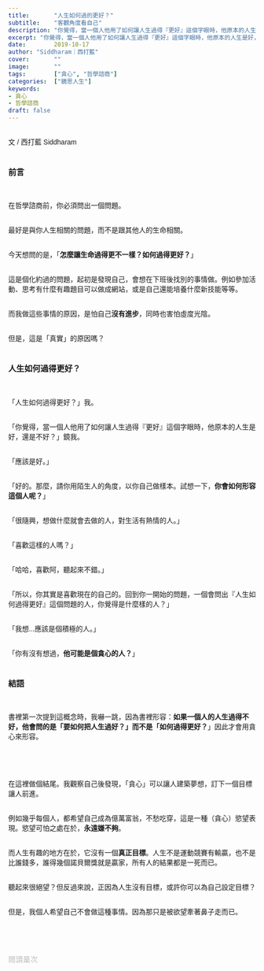 ```yaml
---
title:       "人生如何過的更好？"
subtitle:    "客觀角度看自己"
description: "你覺得，當一個人他用了如何讓人生過得『更好』這個字眼時，他原本的人生是好，還是不好？"
excerpt: "你覺得，當一個人他用了如何讓人生過得『更好』這個字眼時，他原本的人生是好，還是不好？"
date:        2019-10-17
author: "Siddharam｜西打藍"
cover:       ""
image:       ""
tags:        ["貪心", "哲學諮商"]
categories:  ["鏡思人生"]
keywords:
- 貪心
- 哲學諮商
draft: false
---
```


<article style="font-family: 'Noto Sans TC', '微軟正黑體', sans-serif; font-weight: 300;">

<br>文 / 西打藍 Siddharam<br><br>

<h3 class="article-h1-color">前言</h3><br>

在哲學諮商前，你必須問出一個問題。<br><br>

最好是與你人生相關的問題，而不是跟其他人的生命相關。<br><br>

今天想問的是，「<b>怎麼讓生命過得更不一樣？如何過得更好？</b>」<br><br>

這是個化約過的問題，起初是發現自己，會想在下班後找別的事情做。例如參加活動、思考有什麼有趣題目可以做成網站，或是自己還能培養什麼新技能等等。<br><br>

而我做這些事情的原因，是怕自己<b>沒有進步</b>，同時也害怕虛度光陰。<br><br>

但是，這是「真實」的原因嗎？<br><br>

<h3 class="article-h1-color">人生如何過得更好？</h3><br>

「人生如何過得更好？」我。<br><br>

「你覺得，當一個人他用了如何讓人生過得『更好』這個字眼時，他原本的人生是好，還是不好？」鏡我。<br><br>

「應該是好。」<br><br>

「好的。那麼，請你用陌生人的角度，以你自己做樣本。試想一下，<b>你會如何形容這個人呢？</b>」<br><br>

「很隨興，想做什麼就會去做的人，對生活有熱情的人。」<br><br>

「喜歡這樣的人嗎？」<br><br>

「哈哈，喜歡阿，聽起來不錯。」<br><br>

「所以，你其實是喜歡現在的自己的。回到你一開始的問題，一個會問出『人生如何過得更好』這個問題的人，你覺得是什麼樣的人？」<br><br>

「我想...應該是個積極的人。」<br><br>

「你有沒有想過，<b>他可能是個貪心的人？</b>」<br><br>



<h3 class="article-h1-color">結語</h3><br>

書裡第一次提到這概念時，我嚇一跳，因為書裡形容：<b>如果一個人的人生過得不好，他會問的是「要如何把人生過好？」而不是「如何過得更好？</b>」因此才會用貪心來形容。<br><br>

<br><br>

在這裡做個結尾。我觀察自己後發現，「貪心」可以讓人建築夢想，訂下一個目標讓人前進。<br><br>

例如幾乎每個人，都希望自己成為億萬富翁，不愁吃穿，這是一種（貪心）慾望表現。慾望可怕之處在於，<b>永遠嫌不夠</b>。<br><br>

而人生有趣的地方在於，它沒有一個<b>真正目標</b>。人生不是運動競賽有輸贏，也不是比誰錢多，誰得幾個諾貝爾獎就是贏家，所有人的結果都是一死而已。<br><br>

聽起來很絕望？但反過來說，正因為人生沒有目標，或許你可以為自己設定目標？<br><br>

但是，我個人希望自己不會做這種事情。因為那只是被欲望牽著鼻子走而已。


<br><br><br>

</article>

<div style="color: #bfbfbf; font-size: 15px;" id="busuanzi_container_page_pv">
  閱讀量<span id="busuanzi_value_page_pv"></span>次
</div>

<script src="../../js/post.js"></script>
